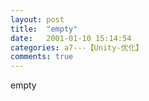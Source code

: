 ```yaml
---
layout: post
title:  "empty"
date:   2001-01-10 15:14:54
categories: a7---【Unity-优化】
comments: true
---
```

empty
